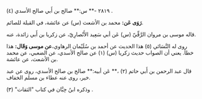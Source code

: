 ٢٨١٩ -** س:** صالح بن أَبي صالح الأسدي (٤) .

**رَوَى عَن:** محمد بن الأشعث (س) عن عائشة، في القبلة للصائم.

قاله موسى بن مروان الرَّقِّيّ (س) عَن أبي سَعِيد الأَنْصارِيّ، عن زكريا بن أَبي زائدة، عنه.

روى له النَّسَائي (٥) هذا الحديث عن أحمد بن سُلَيْمان الرهاوي،**عن موسى وَقَال:** هذا خطأ. يعني أن الصواب حديث زكريا (س) (١) عن صالح الأسدي، عن الضعبي، عن محمد بن الأشعث، عن عائشة.

قال عبد الرحمن بن أَبي حاتم (٢) ،** عَن أبيه:** صالح بن صالح الأسدي، روى عن عبد خير، روى عنه عطاء بن مسلم الخفاف.

وذكره ابنُ حِبَّان في كتاب "الثقات" (٣) .